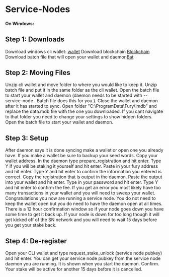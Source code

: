 # Service-Nodes

#### On Windows:

## Step 1: Downloads
Download windows cli wallet: [wallet](https://github.com/FuryCoin/Fury/releases/download/2.0.0/Fury_2.0.0_win-cli.zip)
Download blockchain [Blockchain](https://drive.google.com/open?id=1VtD9shKDlKV5wYYUUe23eSKQHa-DVkSa)
Download batch file that will open your wallet and daemon[Bat](https://drive.google.com/open?id=1Ib4DPVNbXvjRMORTO74Bw4wH5679OsMC)

## Step 2: Moving Files
Unzip cli wallet and move folder to where you would like to keep it.
Unzip batch file and put it in the same folder as the cli wallet.
Open the batch file to start your wallet and daemon (daemon needs to be started with --service-node . Batch file does this for you.).
Close the wallet and daemon after it has started to sync.
Open folder "C:\ProgramData\Fury\lmdb" and replace the data.mdb file with the one you downloaded.
If you cant navigate to that folder you need to change your settings to show hidden folders.
Open the batch file to start your wallet and daemon.

## Step 3: Setup
After daemon says it is done syncing make a wallet or open one you already have.
If you make a wallet be sure to backup your seed words.
Copy your wallet address.
In the daemon type prepare_registration and hit enter.
Type Y if you will be staking it yourself and hit enter.
Paste in your fury address and hit enter.
Type Y and hit enter to confirm the information you entered is correct.
Copy the registration that is output in the daemon.
Paste the output into your wallet and hit enter.
Type in your password and hit enter.
Type Y and hit enter to confirm the fee.
If you get an error you most likely have too many transactions in your wallet and you will need to sweep your wallet.
Congratulations you now are running a service node.  You do not need to keep the wallet open but you do need to have the daemon open at all times.  There is a 12 hour confirmation window so if your node goes down you have some time to get it back up.  If your node is down for too long though it will get kicked off of the SN network and you will need to wait 15 days before you get your stake back.

## Step 4: De-register
Open your CLI wallet and type request_stake_unlock (service node pubkey) and hit enter.
You can get your service node pubkey from the service node daemon you are running.  It is shown when you start the daemon.
Confirm.
Your stake will be active for another 15 days before it is cancelled.
